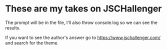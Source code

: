 # These are my takes on JSCHallenger

The prompt will be in the file, I'll also throw console.log so we can see the results.

If you want to see the author's answer go to https://www.jschallenger.com/ and search for the theme.